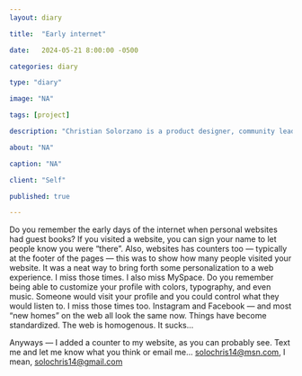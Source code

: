 ```yaml
---
layout: diary

title:  "Early internet"

date:   2024-05-21 8:00:00 -0500

categories: diary

type: "diary"

image: "NA"

tags: [project]

description: "Christian Solorzano is a product designer, community leader, educator, and podcast host."

about: "NA"

caption: "NA"

client: "Self"

published: true

---
```

Do you remember the early days of the internet when personal websites had guest books? If you visited a website, you 
can sign your name to let people know you were “there”. Also, websites has counters too — typically at the footer of 
the pages — this was to show how many people visited your website. It was a neat way to bring forth some 
personalization to a web experience. I miss those times. I also miss MySpace. Do you remember being able to 
customize your profile with colors, typography, and even music. Someone would visit your profile and you could 
control what they would listen to. I miss those times too. Instagram and Facebook — and most “new homes” on the web 
all look the same now. Things have become standardized. The web is homogenous. It sucks... 

Anyways — I added a counter to my website, as you can probably see. Text me and let me know what you think or email 
me... solochris14@msn.com, I mean, solochris14@gmail.com









